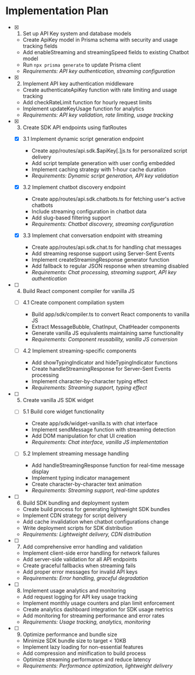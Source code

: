 # Implementation Plan

- [x] 1. Set up API Key system and database models

  - Create ApiKey model in Prisma schema with security and usage tracking fields
  - Add enableStreaming and streamingSpeed fields to existing Chatbot model
  - Run `npx prisma generate` to update Prisma client
  - _Requirements: API key authentication, streaming configuration_

- [x] 2. Implement API key authentication middleware

  - Create authenticateApiKey function with rate limiting and usage tracking
  - Add checkRateLimit function for hourly request limits
  - Implement updateKeyUsage function for analytics
  - _Requirements: API key validation, rate limiting, usage tracking_

- [x] 3. Create SDK API endpoints using flatRoutes

  - [x] 3.1 Implement dynamic script generation endpoint

    - Create app/routes/api.sdk.$apiKey[.]js.ts for personalized script delivery
    - Add script template generation with user config embedded
    - Implement caching strategy with 1-hour cache duration
    - _Requirements: Dynamic script generation, API key validation_

  - [x] 3.2 Implement chatbot discovery endpoint

    - Create app/routes/api.sdk.chatbots.ts for fetching user's active chatbots
    - Include streaming configuration in chatbot data
    - Add slug-based filtering support
    - _Requirements: Chatbot discovery, streaming configuration_

  - [x] 3.3 Implement chat conversation endpoint with streaming
    - Create app/routes/api.sdk.chat.ts for handling chat messages
    - Add streaming response support using Server-Sent Events
    - Implement createStreamingResponse generator function
    - Add fallback to regular JSON response when streaming disabled
    - _Requirements: Chat processing, streaming support, API key authentication_

- [ ] 4. Build React component compiler for vanilla JS

  - [ ] 4.1 Create component compilation system

    - Build app/sdk/compiler.ts to convert React components to vanilla JS
    - Extract MessageBubble, ChatInput, ChatHeader components
    - Generate vanilla JS equivalents maintaining same functionality
    - _Requirements: Component reusability, vanilla JS conversion_

  - [ ] 4.2 Implement streaming-specific components
    - Add showTypingIndicator and hideTypingIndicator functions
    - Create handleStreamingResponse for Server-Sent Events processing
    - Implement character-by-character typing effect
    - _Requirements: Streaming support, typing effect_

- [ ] 5. Create vanilla JS SDK widget

  - [ ] 5.1 Build core widget functionality

    - Create app/sdk/widget-vanilla.ts with chat interface
    - Implement sendMessage function with streaming detection
    - Add DOM manipulation for chat UI creation
    - _Requirements: Chat interface, vanilla JS implementation_

  - [ ] 5.2 Implement streaming message handling
    - Add handleStreamingResponse function for real-time message display
    - Implement typing indicator management
    - Create character-by-character text animation
    - _Requirements: Streaming support, real-time updates_

- [ ] 6. Build SDK bundling and deployment system

  - Create build process for generating lightweight SDK bundles
  - Implement CDN strategy for script delivery
  - Add cache invalidation when chatbot configurations change
  - Write deployment scripts for SDK distribution
  - _Requirements: Lightweight delivery, CDN distribution_

- [ ] 7. Add comprehensive error handling and validation

  - Implement client-side error handling for network failures
  - Add server-side validation for all API endpoints
  - Create graceful fallbacks when streaming fails
  - Add proper error messages for invalid API keys
  - _Requirements: Error handling, graceful degradation_

- [ ] 8. Implement usage analytics and monitoring

  - Add request logging for API key usage tracking
  - Implement monthly usage counters and plan limit enforcement
  - Create analytics dashboard integration for SDK usage metrics
  - Add monitoring for streaming performance and error rates
  - _Requirements: Usage tracking, analytics, monitoring_

- [ ] 9. Optimize performance and bundle size
  - Minimize SDK bundle size to target < 10KB
  - Implement lazy loading for non-essential features
  - Add compression and minification to build process
  - Optimize streaming performance and reduce latency
  - _Requirements: Performance optimization, lightweight delivery_
